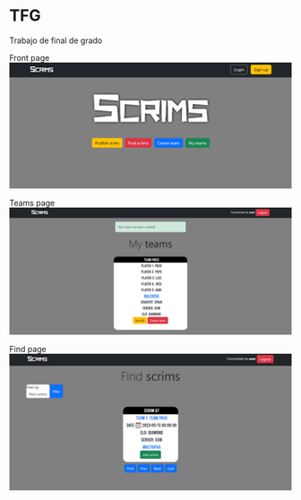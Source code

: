 # TFG
Trabajo de final de grado

Front page
![alt text](https://github.com/robertosena/TFG/blob/main/frontpage.png?raw=true)

Teams page
![alt text](https://github.com/robertosena/TFG/blob/main/teamspage.png?raw=true)

Find page
![alt text](https://github.com/robertosena/TFG/blob/main/findscrims.png?raw=true)
